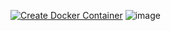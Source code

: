 [![Create Docker Container](https://github.com/jithsg/MLOps-Project/actions/workflows/main.yml/badge.svg)](https://github.com/jithsg/MLOps-Project/actions/workflows/main.yml)
![image](https://github.com/jithsg/MLOps-Project/assets/135303624/de84d5d8-2166-4f76-90f9-9c53ba996a35)

